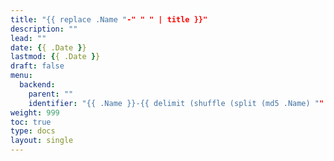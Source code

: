 ```yaml
---
title: "{{ replace .Name "-" " " | title }}"
description: ""
lead: ""
date: {{ .Date }}
lastmod: {{ .Date }}
draft: false
menu:
  backend:
    parent: ""
    identifier: "{{ .Name }}-{{ delimit (shuffle (split (md5 .Name) "" )) "" }}"
weight: 999
toc: true
type: docs
layout: single
---
```

